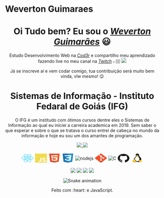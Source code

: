 # Weverton Guimaraes

  <h1 align="center">Oi Tudo bem? Eu sou o <a href="https://www.linkedin.com/in/weverton-alves-guimar%C3%A3es-2893a7186/"><i>Weverton Guimarães</i></a> 😃️</h1>
  <p align="center">Estudo Desenvolvimento Web na <a href="https://www.cod3r.com.br/?ref=4b3da5&gclid=Cj0KCQiAieWOBhCYARIsANcOw0wRWUuN_eadIBDXFnYLjau31KQu04rCNnFKSYh4nYBxub9rGKCh1aUaAhrxEALw_wcB"><i>Cod3r</i></a> e compartilho meu aprendizado fazendo live no meu  canal na <a href="https://www.twitch.tv/screwfps/"><i>Twitch</i></a><span> 👉🏽️</span>
  <a align="rigth"  href="https://www.twitch.tv/screwfps/" target="_blank">
    <img src="https://img.icons8.com/color/48/000000/twitch--v1.png"/>
  </a><br>
  <p align="center">Já se inscreve aí e vem codar comigo, tua contribuição será muito bem vinda, vlw mesmo! 😉️</h2>
</div>


<h1 align="center"> 
    Sistemas de Informação - Instituto Fedaral de Goiás (IFG)
</h1>

<p align="center">O IFG é um institudo com ótimos cursos dentre eles o Sistemas de Informação ao qual eu iniciei a carreira academica em 2019. Sem saber o que esperar e sobre o que se tratava o curso entrei de cabeça no mundo da informação e hoje eu sou um dos amantes de programação.</p> 

<div align="center">
  <a href="https://github.com/WevertonAG">
    <img height="150em" src="https://github-readme-stats.vercel.app/api?username=WevertonAG&count_private=true&include_all_commits=true&show_icons=true&theme=dracula&hide_border=false&show_owner=true"/>
    <img height="150em" src="https://github-readme-stats.vercel.app/api/top-langs/?username=WevertonAG&theme=dracula&hide_border=false&&layout=compact"/>
  </a>
</div>

<div align="center" valign="top"><br>
  <img align="center" alt="React" height="30" width="40" src="https://raw.githubusercontent.com/devicons/devicon/master/icons/react/react-original.svg">
  <img align="center" alt="Js" height="30" width="40" src="https://raw.githubusercontent.com/devicons/devicon/master/icons/javascript/javascript-plain.svg">
  <img align="center" alt="HTML" height="30" width="40" src="https://raw.githubusercontent.com/devicons/devicon/master/icons/html5/html5-original.svg">
  <img align="center" alt="CSS" height="30" width="40" src="https://raw.githubusercontent.com/devicons/devicon/master/icons/css3/css3-original.svg">
  <img align="center" alt="nodejs" height="30" width="40" src="https://cdn.worldvectorlogo.com/logos/nodejs-icon.svg">
  <img align="center" alt="git" height="30" width="40" src="https://raw.githubusercontent.com/devicons/devicon/master/icons/git/git-original.svg">
  <img align="center" alt="C" height="35" width="35" src="https://img.shields.io/badge/C-00599C?style=for-the-badge&logo=c&logoColor=white">
  <img align="center" alt="github" height="30" width="40" src="https://raw.githubusercontent.com/devicons/devicon/master/icons/github/github-original.svg">
  <img align="center" alt="linux" height="30" width="40" src="https://raw.githubusercontent.com/devicons/devicon/master/icons/linux/linux-original.svg">
</div><br>

<div align="center">
  <a href="https://www.twitch.tv/screwfps/" target="_blank"><img src="https://img.shields.io/badge/Twitch-9146FF?style=for-the-badge&logo=twitch&logoColor=white" target="_blank"></a>
  <a href="https://www.instagram.com/g.wevertonn/" target="_blank"><img src="https://img.shields.io/badge/-Instagram-%23E4405F?style=for-the-badge&logo=instagram&logoColor=white" target="_blank"></a>
  <!-- <a href="https://www.facebook.com/pr.eduardoribeiro" target="_blank"><img src="https://img.shields.io/badge/Facebook-1877F2?style=for-the-badge&logo=facebook&logoColor=white" target="_blank"></a>  -->
  <a href="https://www.linkedin.com/in/weverton-alves-guimar%C3%A3es-2893a7186/" target="_blank"><img src="https://img.shields.io/badge/-LinkedIn-%230077B5?style=for-the-badge&logo=linkedin&logoColor=white" target="_blank"></a> 
  <a href="mailto:weverton552@gmail.com"><img src="https://img.shields.io/badge/-Gmail-%23333?style=for-the-badge&logo=gmail&logoColor=white" target="_blank"></a>
</div>

<div align="center">
  
  ![Snake animation](https://github.com/danielbped/danielbped/blob/output/github-contribution-grid-snake.svg)
  
</div>

<div align="center">
  <p>Feito com :heart: e JavaScript.</p>
</div>

